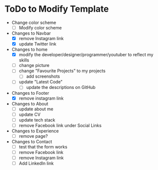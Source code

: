 # ToDo to Modify Template
- Change color scheme
    - [ ] Modify color scheme
- Changes to Navbar
    - [x] remove Instagram link
    - [x] update Twitter link
- Changes to home
    - [x] modify the developer/designer/programmer/youtuber to reflect my skills
    - [ ] change picture
    - [ ] change "Favourite Projects" to my projects
        - [ ] add screenshots
    - [ ] update "Latest Code"
        - [ ] update the descriptions on GitHub
- Changes to Footer
    - [x] remove instagram link
- Changes to About
    - [ ] update about me
    - [ ] update CV
    - [ ] update tech stack
    - [ ] remove Facebook link under Social Links
- Changes to Experience
    - [ ] remove page?
- Changes to Contact
    - [ ] test that the form works
    - [ ] remove Facebook link
    - [ ] remove Instagram link
    - [ ] Add LinkedIn link